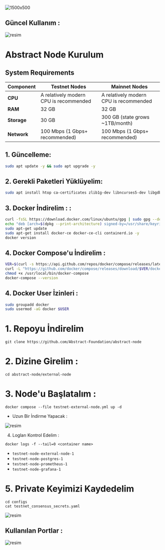 
![1500x500](https://github.com/user-attachments/assets/d4754dff-ea86-409d-b5f5-bc1114c1394e)

## Güncel Kullanım : 

![resim](https://github.com/user-attachments/assets/f77b46d3-0500-4f41-aa81-3bfae925d993)


# Abstract Node Kurulum

## System Requirements

| Component        | Testnet Nodes              | Mainnet Nodes                         |
|------------------|----------------------------|---------------------------------------|
| **CPU**          | A relatively modern CPU is recommended | A relatively modern CPU is recommended |
| **RAM**          | 32 GB                     | 32 GB                                 |
| **Storage**      | 30 GB                     | 300 GB (state grows ~1TB/month)       |
| **Network**      | 100 Mbps (1 Gbps+ recommended) | 100 Mbps (1 Gbps+ recommended)        |


## 1. Güncelleme:

```bash
sudo apt update -y && sudo apt upgrade -y
```
## 2. Gerekli Paketleri Yüklüyelim:

```bash
sudo apt install htop ca-certificates zlib1g-dev libncurses5-dev libgdbm-dev libnss3-dev tmux iptables curl nvme-cli git wget make jq libleveldb-dev build-essential pkg-config ncdu tar clang bsdmainutils lsb-release libssl-dev libreadline-dev libffi-dev jq gcc screen unzip lz4 -y
```
## 3. Docker İndirelim :  : 

```bash
curl -fsSL https://download.docker.com/linux/ubuntu/gpg | sudo gpg --dearmor -o /usr/share/keyrings/docker-archive-keyring.gpg
echo "deb [arch=$(dpkg --print-architecture) signed-by=/usr/share/keyrings/docker-archive-keyring.gpg] https://download.docker.com/linux/ubuntu $(lsb_release -cs) stable" | sudo tee /etc/apt/sources.list.d/docker.list > /dev/null
sudo apt-get update
sudo apt-get install docker-ce docker-ce-cli containerd.io -y
docker version
```

## 4. Docker Compose'u İndirelim : 

```bash
VER=$(curl -s https://api.github.com/repos/docker/compose/releases/latest | grep tag_name | cut -d '"' -f 4)
curl -L "https://github.com/docker/compose/releases/download/$VER/docker-compose-$(uname -s)-$(uname -m)" -o /usr/local/bin/docker-compose
chmod +x /usr/local/bin/docker-compose
docker-compose --version
```

## 4. Docker User İzinleri : 

```bash
sudo groupadd docker
sudo usermod -aG docker $USER
```

# 1. Repoyu İndirelim
```
git clone https://github.com/Abstract-Foundation/abstract-node
```
# 2. Dizine Girelim : 
```
cd abstract-node/external-node
```
# 3. Node'u Başlatalım : 
```
docker compose --file testnet-external-node.yml up -d
```

- Uzun Bir İndirme Yapacak : 

![resim](https://github.com/user-attachments/assets/f89a81a2-2451-4cb5-9e51-6df4c61dd083)


4. Logları Kontrol Edelim : 
```
docker logs -f --tail=0 <container name>
```
- `testnet-node-external-node-1`
- `testnet-node-postgres-1`
- `testnet-node-prometheus-1`
- `testnet-node-grafana-1`

# 5. Private Keyimizi Kaydedelim
```
cd configs
cat testnet_consensus_secrets.yaml
```

![resim](https://github.com/user-attachments/assets/b7570ec2-b9d1-4f76-a8fa-b6db73041593)


## Kullanılan Portlar : 

![resim](https://github.com/user-attachments/assets/3cd95943-34e6-4db2-91db-f7aee1711c19)

